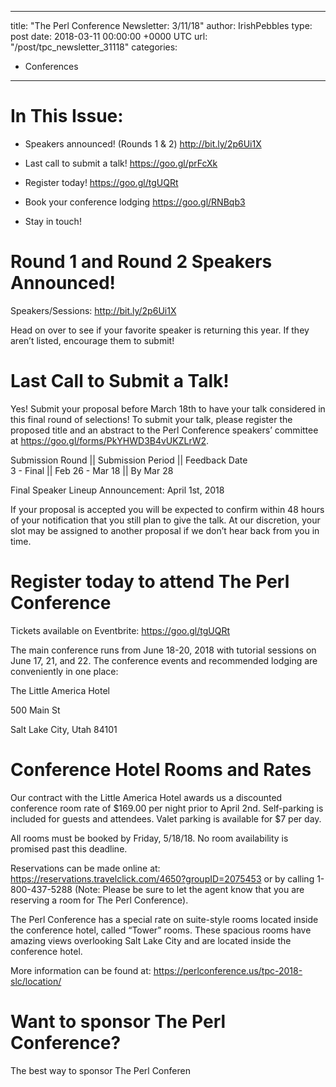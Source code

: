 
---
title: "The Perl Conference Newsletter: 3/11/18"
author: IrishPebbles
type: post
date: 2018-03-11 00:00:00 +0000 UTC
url: "/post/tpc_newsletter_31118"
categories:
 - Conferences

---

<h1 dir="ltr">In This Issue:</h1>
<ul>
<li dir="ltr">
<p dir="ltr">Speakers announced! (Rounds 1 &amp; 2) <a href="http://bit.ly/2p6Ui1X">http://bit.ly/2p6Ui1X</a></p>
</li>
<li dir="ltr">
<p dir="ltr">Last call to submit a talk! <a href="https://goo.gl/prFcXk">https://goo.gl/prFcXk</a></p>
</li>
<li dir="ltr">
<p dir="ltr">Register today! <a href="https://goo.gl/tgUQRt">https://goo.gl/tgUQRt</a></p>
</li>
<li dir="ltr">
<p dir="ltr">Book your conference lodging <a href="https://goo.gl/RNBqb3">https://goo.gl/RNBqb3</a></p>
</li>
<li dir="ltr">
<p dir="ltr">Stay in touch!</p>
</li>
</ul>

<h1 dir="ltr">Round 1 and Round 2 Speakers Announced!</h1>
<p dir="ltr"><span>Speakers/Sessions: </span><span><a href="http://bit.ly/2p6Ui1X">http://bit.ly/2p6Ui1X</a></span></p>
<p dir="ltr"><span>Head on over to see if your favorite speaker is returning this year. If they aren’t listed, encourage them to submit!</span></p>
<h1 dir="ltr"><span>Last Call to Submit a Talk!</span></h1>
<p dir="ltr"><span>Yes! Submit your proposal before March 18th to have your talk considered in this final round of selections! To submit your talk, please register the proposed title and an abstract to the Perl Conference speakers’ committee at </span><a href="https://goo.gl/forms/PkYHWD3B4vUKZLrW2"><span>https://goo.gl/forms/PkYHWD3B4vUKZLrW2</span></a><span>.</span></p>
<p dir="ltr"><span>Submission Round || Submission Period || Feedback Date</span><span><br class="kix-line-break" /></span><span> 3 - Final || Feb 26 - Mar 18 || By Mar 28</span></p>
<p dir="ltr"><span>Final Speaker Lineup Announcement: April 1st, 2018</span></p>
<p dir="ltr"><span>If your proposal is accepted you will be expected to confirm within 48 hours of your notification that you still plan to give the talk. At our discretion, your slot may be assigned to another proposal if we don’t hear back from you in time.</span></p>
<h1 dir="ltr"><span>Register today to attend The Perl Conference</span></h1>
<p dir="ltr"><span>Tickets available on Eventbrite: </span><span><a href="https://goo.gl/tgUQRt">https://goo.gl/tgUQRt</a></span></p>
<p dir="ltr"><span>The main conference runs from June 18-20, 2018 with tutorial sessions on June 17, 21, and 22. </span><span>The conference events and recommended lodging are conveniently in one place:</span></p>
<p dir="ltr"><span>The Little America Hotel</span></p>
<p dir="ltr"><span>500 Main St</span></p>
<p dir="ltr"><span>Salt Lake City, Utah 84101</span></p>
<h1 dir="ltr"><span>Conference Hotel Rooms and Rates</span></h1>
<p dir="ltr"><span>Our contract with the Little America Hotel awards us a discounted conference room rate of</span><span> </span><span>$169.00 per night prior to April 2nd</span><span>. Self-parking is included for guests and attendees. Valet parking is available for $7 per day.</span></p>
<p dir="ltr"><span>All rooms must be booked by Friday, 5/18/18</span><span>. No room availability is promised past this deadline.</span></p>
<p dir="ltr"><span>Reservations can be made online at: </span><a href="https://reservations.travelclick.com/4650?groupID=2075453"><span>https://reservations.travelclick.com/4650?groupID=2075453</span></a><span> or by calling 1-800-437-5288 (Note: Please be sure to let the agent know that you are reserving a room for The Perl Conference).</span></p>
<p dir="ltr"><span>The Perl Conference has a special rate on suite-style rooms located inside the conference hotel, called “Tower” rooms. These spacious rooms have amazing views overlooking Salt Lake City and are located inside the conference hotel.</span></p>
<p dir="ltr"><span>More information can be found at: </span><a href="https://perlconference.us/tpc-2018-slc/location/"><span>https://perlconference.us/tpc-2018-slc/location/</span></a></p>
<h1 dir="ltr"><span>Want to sponsor The Perl Conference?</span></h1>
<p dir="ltr"><span>The best way to sponsor The Perl Conferen